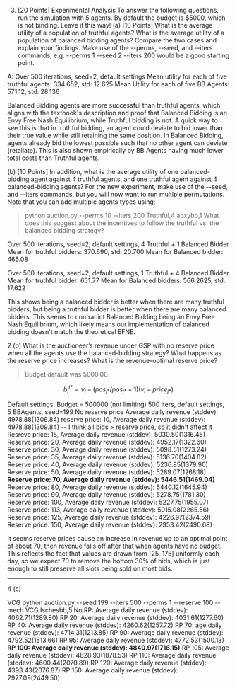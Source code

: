 3. [20 Points] Experimental Analysis
To answer the following questions, run the simulation with 5 agents. By default
the budget is $5000, which is not binding. Leave it this way!
(a) [10 Points] What is the average utility of a population of truthful agents? What is the
average utility of a population of balanced bidding agents? Compare the two cases and
explain your findings.
Make use of the --perms, --seed, and --iters commands, e.g. --perms 1 --seed 2
--iters 200 would be a good starting point.

A: 
Over 500 iterations, seed=2, default settings
Mean utility for each of five truthful agents: $334.652$, std: $12.625$
Mean Utility for each of five BB Agents:  571.12, std: 28.136

Balanced Bidding agents are more successful than truthful agents, which aligns with the textbook's description and proof that Balanced Bidding is an Envy Free Nash Equilibrium, while Truthful bidding is not. A quick way to see this is that in truthful bidding, an agent could deviate to bid lower than their true value while still retaining the same position. In Balanced Bidding, agents already bid the lowest possible such that no other agent can deviate (retaliate). This is also shown empirically by BB Agents having much lower total costs than Truthful agents.


(b) [10 Points] In addition, what is the average utility of one balanced-bidding agent against
4 truthful agents, and one truthful agent against 4 balanced-bidding agents? For the
new experiment, make use of the --seed, and --iters commands, but you will now
want to run multiple permutations. Note that you can add multiple agents types using:
> python auction.py --perms 10 --iters 200 Truthful,4 abxybb,1
What does this suggest about the incentives to follow the truthful vs. the balanced bidding
strategy?

Over 500 iterations, seed=2, default settings, 4 Truthful + 1 Balanced Bidder
Mean for truthful bidders:  370.690, std:  20.700
Mean for Balanced bidder: 465.08

Over 500 iterations, seed=2, default settings, 1 Truthful + 4 Balanced Bidder
Mean for truthful bidder:  651.77
Mean for Balanced bidders:  566.2625, std: 17.622

This shows being a balanced bidder is better when there are many truthful bidders, but being a truthful bidder is better when there are many balanced bidders. This seems to contradict Balanced Bidding being an Envy Free Nash Equilibrium, which likely means our implementation of balanced bidding doesn't match the theoretical EFNE.

2 (b)
What is the auctioneer’s revenue under GSP with no reserve price when
all the agents use the balanced-bidding strategy? What happens as the reserve price
increases? What is the revenue-optimal reserve price?

> Budget default was 5000.00

$$
b_i^{t*} = v_i - (pos_{j*}/pos_{j*}-1)(v_i - price_{j*})
$$

Default settings: Budget = 500000 (not limiting)
500 iters, default settings, 5 BBAgents, seed=199
No reserve price Average daily revenue (stddev): $4978.88 ($1309.84)
reserve price: 10, Average daily revenue (stddev): $4978.88 ($1309.84) -- I think all bids > reserve price, so it didn't affect it
Resreve price: 15, Average daily revenue (stddev): $5030.50 ($1316.45)
Reserve price: 20, Average daily revenue (stddev): $4952.17 ($1322.60)
Reserve price: 30, Average daily revenue (stddev): $5098.51 ($1273.24)
Reserve price: 35, Average daily revenue (stddev): $5136.70 ($1404.82)
Reserve price: 40, Average daily revenue (stddev): $5236.85 ($1379.90)
Reserve price: 50, Average daily revenue (stddev): $5289.07 ($1268.18)
**Reserve price: 70, Average daily revenue (stddev): $5446.51 ($1469.04)**
Reserve price: 80, Average daily revenue (stddev): $5440.12 ($1645.94)
Reserve price: 90, Average daily revenue (stddev): $5278.75 ($1781.30)
Reserve price: 100, Average daily revenue (stddev): $5227.75 ($1955.07)
Reserve price: 113, Average daily revenue (stddev): $5015.08 ($2265.56)
Reserve price: 125, Average daily revenue (stddev): $4226.97 ($2374.59)
Reserve price: 150, Average daily revenue (stddev): $2953.42 ($2490.68)

It seems reserve prices cause an increase in revenue up to an optimal point of about 70, then revenue falls off after that when agents have no budget. This reflects the fact that values are drawn from \[25, 175\] uniformly each day, so we expect 70 to remove the bottom 30% of bids, which is just enough to still preserve all slots being sold on most bids. 

---

4 (c)

VCG
python auction.py --seed 199 --iters 500 --perms 1  --reserve 100 --mech VCG Ischesbb,5
No RP: Average daily revenue (stddev): $4062.71 ($1289.80)
RP 20: Average daily revenue (stddev): $4031.61 ($1277.60)
RP 40: Average daily revenue (stddev): $4260.62 ($1257.72)
RP 70: age daily revenue (stddev): $4714.31 ($1213.85)
RP 90: Average daily revenue (stddev): $4792.52 ($1513.66)
RP 95: Average daily revenue (stddev): $4772.53 ($1500.13)
**RP 100: Average daily revenue (stddev): $4840.97 ($1716.15)**
RP 105: Average daily revenue (stddev): $4828.93 ($1878.53)
RP 110: Average daily revenue (stddev): $4600.44 ($2070.89)
RP 120: Average daily revenue (stddev): $4393.43 ($2076.87)
RP 150: Average daily revenue (stddev): $2927.09 ($2449.50)

